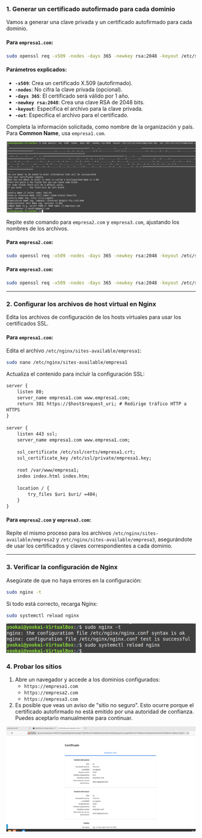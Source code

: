 
### **1. Generar un certificado autofirmado para cada dominio**
Vamos a generar una clave privada y un certificado autofirmado para cada dominio.

#### Para `empresa1.com`:
```bash
sudo openssl req -x509 -nodes -days 365 -newkey rsa:2048 -keyout /etc/ssl/private/empresa1.key -out /etc/ssl/certs/empresa1.crt
```

#### Parámetros explicados:
- **`-x509`**: Crea un certificado X.509 (autofirmado).
- **`-nodes`**: No cifra la clave privada (opcional).
- **`-days 365`**: El certificado será válido por 1 año.
- **`-newkey rsa:2048`**: Crea una clave RSA de 2048 bits.
- **`-keyout`**: Especifica el archivo para la clave privada.
- **`-out`**: Especifica el archivo para el certificado.

Completa la información solicitada, como nombre de la organización y país. Para **Common Name**, usa `empresa1.com`.

<img src="img/11.png">

Repite este comando para `empresa2.com` y `empresa3.com`, ajustando los nombres de los archivos.

#### Para `empresa2.com`:
```bash
sudo openssl req -x509 -nodes -days 365 -newkey rsa:2048 -keyout /etc/ssl/private/empresa2.key -out /etc/ssl/certs/empresa2.crt
```

#### Para `empresa3.com`:
```bash
sudo openssl req -x509 -nodes -days 365 -newkey rsa:2048 -keyout /etc/ssl/private/empresa3.key -out /etc/ssl/certs/empresa3.crt
```

---

### **2. Configurar los archivos de host virtual en Nginx**
Edita los archivos de configuración de los hosts virtuales para usar los certificados SSL.

#### Para `empresa1.com`:
Edita el archivo `/etc/nginx/sites-available/empresa1`:
```bash
sudo nano /etc/nginx/sites-available/empresa1
```

Actualiza el contenido para incluir la configuración SSL:
```nginx
server {
    listen 80;
    server_name empresa1.com www.empresa1.com;
    return 301 https://$host$request_uri; # Redirige tráfico HTTP a HTTPS
}

server {
    listen 443 ssl;
    server_name empresa1.com www.empresa1.com;

    ssl_certificate /etc/ssl/certs/empresa1.crt;
    ssl_certificate_key /etc/ssl/private/empresa1.key;

    root /var/www/empresa1;
    index index.html index.htm;

    location / {
        try_files $uri $uri/ =404;
    }
}
```

#### Para `empresa2.com` y `empresa3.com`:
Repite el mismo proceso para los archivos `/etc/nginx/sites-available/empresa2` y `/etc/nginx/sites-available/empresa3`, asegurándote de usar los certificados y claves correspondientes a cada dominio.

---

### **3. Verificar la configuración de Nginx**
Asegúrate de que no haya errores en la configuración:
```bash
sudo nginx -t
```

Si todo está correcto, recarga Nginx:
```bash
sudo systemctl reload nginx
```

<img src="img/44.png">


### **4. Probar los sitios**
1. Abre un navegador y accede a los dominios configurados:
   - `https://empresa1.com`
   - `https://empresa2.com`
   - `https://empresa3.com`
2. Es posible que veas un aviso de "sitio no seguro". Esto ocurre porque el certificado autofirmado no está emitido por una autoridad de confianza. Puedes aceptarlo manualmente para continuar.

<img src="img/33.png">